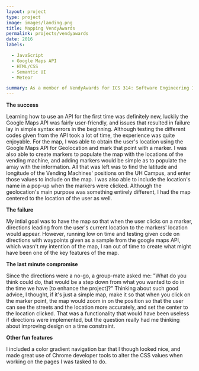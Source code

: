 ```yaml
---
layout: project
type: project
image: images/landing.png
title: Mapping VendyAwards 
permalink: projects/vendyawards
date: 2016
labels:

  - JavaScript
  - Google Maps API
  - HTML/CSS
  - Semantic UI
  - Meteor

summary: As a member of VendyAwards for ICS 314: Software Engineering I, I was tasked to create the page for the contest winners and the map page, and will mostly highlight my experience using the API.
---
```

<b>The success</b>

Learning how to use an API for the first time was definitely new, luckily the Google Maps API was fairly user-friendly, and issues that resulted
in failure lay in simple syntax errors in the beginning. Although testing the different codes given from the API took a lot of time, the experience
was quite enjoyable. For the map, I was able to obtain the user's location using the Google Maps API for Geolocation and mark that point with a marker. 
I was also able to create markers to populate the map with the locations of the vending machine, and adding markers would be simple as to populate the
array with the information. All that was left was to find the latitude and longitude of the Vending Machines' positions on the UH Campus, and 
enter those values to include on the map. I was also able to include the location's name in a pop-up when the markers were clicked. Although the 
geolocation's main purpose was something entirely different, I had the map centered to the location of the user as well.

<b>The failure</b>

My intial goal was to have the map so that when the user clicks on a marker, directions leading from the user's current location to the markers' location
would appear. However, running low on time and testing given code on directions with waypoints given as a sample from the google maps API, which wasn't
my intention of the map, I ran out of time to create what might have been one of the key features of the map.

<b>The last minute compromise</b>

Since the directions were a no-go, a group-mate asked me: "What do you think could do, that would be a step down from what you wanted to do in the time we have [to enhance the project]?"
Thinking about such good advice, I thought, if it's just a simple map, make it so that when you click on the marker point, the map would zoom in on the position
so that the user can see the streets and the location more accurately, and set the center to the location clicked. That was a functionality that would have been 
useless if directions were implemented, but the question really had me thinking about improving design on a time constraint.

<b>Other fun features</b>

I included a color gradient navigation bar that I though looked nice, and made great use of Chrome developer tools to alter the CSS values when working on
the pages I was tasked to do.

